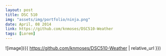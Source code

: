 ```yaml
---
layout: post
title: DSC 510
img: "assets/img/portfolio/ninja.png"
date: April, 08 2014
link: https://github.com/knmoses/DSC510-Weather
tags: [Lorem]
---
```


![image]({{ https://github.com/knmoses/DSC510-Weather | relative_url }})
